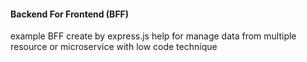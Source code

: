 #### Backend For Frontend (BFF)
example BFF create by express.js
help for manage data from multiple resource or microservice with low code technique